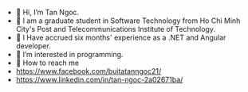 - 👋 Hi, I’m Tan Ngoc.
- 🌱 I am a graduate student in Software Technology from Ho Chi Minh City's Post and Telecommunications Institute of Technology.
- 🌱 I Have accrued six months' experience as a .NET and Angular developer.
- 🌱 I’m interested in programming.
- 🌱 How to reach me
- https://www.facebook.com/buitatanngoc21/
- https://www.linkedin.com/in/tan-ngoc-2a02671ba/

<!---
LuftSoft/LuftSoft is a ✨ special ✨ repository because its `README.md` (this file) appears on your GitHub profile.
You can click the Preview link to take a look at your changes.
--->
